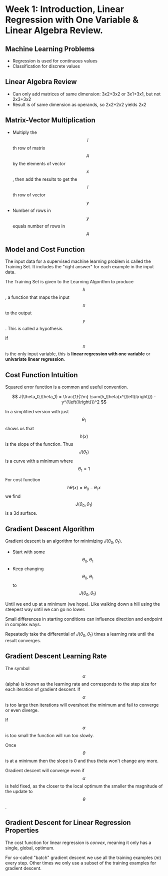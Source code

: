 # Week 1: Introduction, Linear Regression with One Variable & Linear Algebra Review.

## Machine Learning Problems

* Regression is used for continuous values
* Classification for discrete values

## Linear Algebra Review
* Can only add matrices of same dimension: 3x2+3x2 or 3x1+3x1, but not 2x3+3x2
* Result is of same dimension as operands, so 2x2+2x2 yields 2x2

## Matrix-Vector Multiplication

* Multiply the $$i$$th row of matrix $$A$$ by the elements of vector $$x$$, then add the results to get the $$i$$th row of vector $$y$$
* Number of rows in $$y$$ equals number of rows in $$A$$

## Model and Cost Function
The input data for a supervised machine learning problem is called the Training Set. It includes the "right answer" for each example in the input data.

The Training Set is given to the Learning Algorithm to produce $$h$$, a function that maps the input $$x$$ to the output $$y$$. This is called a hypothesis.

If $$x$$ is the only input variable, this is **linear regression with one variable** or **univariate linear regression**.

## Cost Function Intuition

Squared error function is a common and useful convention.

$$
J(\theta_0,\theta_1) = \frac{1}{2m} \sum(h_\theta(x^{\left(i\right)}) - y^{\left(i\right)})^2
$$

In a simplified version with just $$\theta_1$$ shows us that $$h(x)$$ is the slope of the function. Thus $$J(\theta_1)$$ is a curve with a minimum where $$\theta_1 = 1$$

For cost function $$h\theta(x) = \theta_0 - \theta_1x$$ we find $$J(\theta_0,\theta_1)$$ is a 3d surface.

## Gradient Descent Algorithm
Gradient descent is an algorithm for minimizing $J(\theta_0,\theta_1)$.

* Start with some $$\theta_0,\theta_1$$
* Keep changing $$\theta_0,\theta_1$$ to $$J(\theta_0,\theta_1)$$

Until we end up at a minimum (we hope).
Like walking down a hill using the steepest way until we can go no lower.

Small differences in starting conditions can influence direction and endpoint in complex ways.

Repeatedly take the differential of $J(\theta_0,\theta_1)$ times a learning rate until the result converges.

## Gradient Descent Learning Rate


The symbol $$\alpha$$ (alpha) is known as the learning rate and corresponds to the step size for each iteration of gradient descent. If $$\alpha$$ is too large then iterations will overshoot the minimum and fail to converge or even diverge.

If $$\alpha$$ is too small the function will run too slowly.

Once $$\theta$$ is at a minimum then the slope is 0 and thus theta won't change any more.

Gradient descent will converge even if $$\alpha$$ is held fixed, as the closer to the local optimum the smaller the magnitude of the update to $$\theta$$.

## Gradient Descent for Linear Regression Properties

The cost function for linear regression is *convex*, meaning it only has a single, global, optimum.

For so-called "batch" gradient descent we use all the training examples $(m)$ every step. Other times we only use a subset of the training examples for gradient descent.
